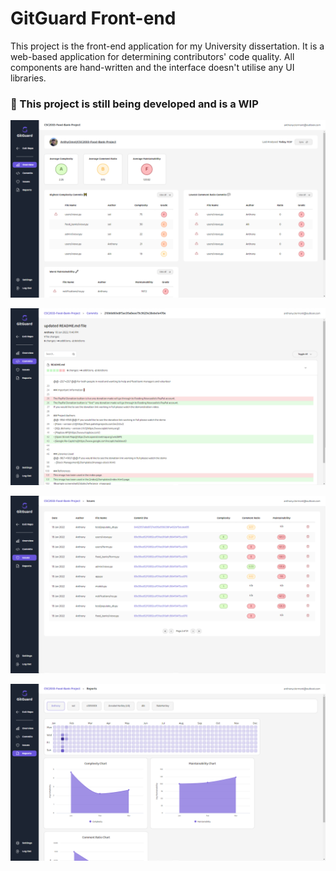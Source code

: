 # GitGuard Front-end

This project is the front-end application for my University dissertation. It is a web-based application for determining contributors' code quality. All components are hand-written and the interface doesn't utilise any UI libraries.

### 🚨 This project is still being developed and is a WIP

![Example screenshot](./src/assets/readme/dashbaord.png)

![Example screenshot](./src/assets/readme/codeChanges.png)

![Example screenshot](./src/assets/readme/issuesTable.png)

![Example screenshot](./src/assets/readme/report.png)
